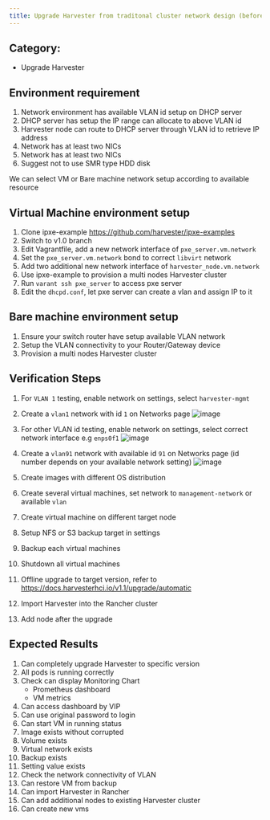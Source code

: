 ```yaml
---
title: Upgrade Harvester from traditonal cluster network design (before v1.1.0)
---
```



## Category: 
* Upgrade Harvester

## Environment requirement
1. Network environment has available VLAN id setup on DHCP server
1. DHCP server has setup the IP range can allocate to above VLAN id
1. Harvester node can route to DHCP server through VLAN id to retrieve IP address
1. Network has at least two NICs
1. Network has at least two NICs
1. Suggest not to use SMR type HDD disk

We can select VM or Bare machine network setup according to available resource

## Virtual Machine environment setup
1. Clone ipxe-example https://github.com/harvester/ipxe-examples
1. Switch to v1.0 branch 
1. Edit Vagrantfile, add a new network interface of `pxe_server.vm.network` 
1. Set the `pxe_server.vm.network` bond to correct `libvirt` network
1. Add two additional new network interface of `harvester_node.vm.network`
1. Use ipxe-example to provision a multi nodes Harvester cluster
1. Run `varant ssh pxe_server` to access pxe server 
1. Edit the `dhcpd.conf`, let pxe server can create a vlan and assign IP to it 

## Bare machine environment setup
1. Ensure your switch router have setup available VLAN network
1. Setup the VLAN connectivity to your Router/Gateway device
1. Provision a multi nodes Harvester cluster


## Verification Steps
1. For `VLAN 1` testing, enable network on settings, select `harvester-mgmt`
1. Create a `vlan1` network with id `1` on Networks page 
    ![image](https://user-images.githubusercontent.com/29251855/201606104-a1e23fd0-f04b-409e-818e-d1c514fea4e5.png)
1. For other VLAN id testing, enable network on settings, select correct network interface e.g `enps0f1`
    ![image](https://user-images.githubusercontent.com/29251855/201609582-d9e129f2-1c1e-416f-b878-9df4903ad2e2.png)
1. Create a `vlan91` network with available id `91` on Networks page (id number depends on your available network setting)
    ![image](https://user-images.githubusercontent.com/29251855/201609880-22bf619c-d215-403a-8299-63c62934cfe2.png)

1. Create images with different OS distribution
1. Create several virtual machines, set network to `management-network` or available `vlan` 
1. Create virtual machine on different target node
1. Setup NFS or S3 backup target in settings
1. Backup each virtual machines
1. Shutdown all virtual machines
1. Offline upgrade to target version, refer to https://docs.harvesterhci.io/v1.1/upgrade/automatic
1. Import Harvester into the Rancher cluster
1. Add node after the upgrade


## Expected Results
1. Can completely upgrade Harvester to specific version
1. All pods is running correctly
1. Check can display Monitoring Chart 
   - Prometheus dashboard
   - VM metrics
1. Can access dashboard by VIP
1. Can use original password to login
1. Can start VM in running status
1. Image exists without corrupted
1. Volume exists
1. Virtual network exists
1. Backup exists
1. Setting value exists
1. Check the network connectivity of VLAN
1. Can restore VM from backup 
1. Can import Harvester in Rancher
1. Can add additional nodes to existing Harvester cluster
1. Can create new vms


